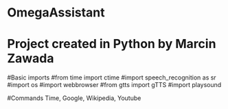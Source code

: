 # OmegaAssistant
# Project created in Python by Marcin Zawada


#Basic imports 
#from time import ctime
#import speech_recognition as sr
#import os
#import webbrowser
#from gtts import gTTS
#import playsound


#Commands Time, Google, Wikipedia, Youtube
